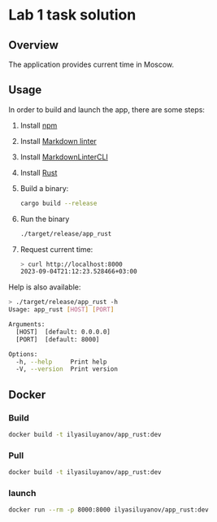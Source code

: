 # Lab 1 task solution

## Overview

The application provides current time in Moscow.

## Usage

In order to build and launch the app, there are some steps:

1. Install [npm](https://docs.npmjs.com/downloading-and-installing-node-js-and-npm)
1. Install [Markdown linter](https://github.com/DavidAnson/markdownlint)

1. Install [MarkdownLinterCLI](https://github.com/igorshubovych/markdownlint-cli)

1. Install [Rust](https://www.rust-lang.org/tools/install)

1. Build a binary:

   ```bash
   cargo build --release
   ```

1. Run the binary

    ```bash
    ./target/release/app_rust
    ```

1. Request current time:

    ```bash
    > curl http://localhost:8000
    2023-09-04T21:12:23.528466+03:00
    ```

Help is also available:

```bash
> ./target/release/app_rust -h
Usage: app_rust [HOST] [PORT]

Arguments:
  [HOST]  [default: 0.0.0.0]
  [PORT]  [default: 8000]

Options:
  -h, --help     Print help
  -V, --version  Print version
```

## Docker

### Build

```bash
docker build -t ilyasiluyanov/app_rust:dev 
```

### Pull

```bash
docker build -t ilyasiluyanov/app_rust:dev 
```

### launch

```bash
docker run --rm -p 8000:8000 ilyasiluyanov/app_rust:dev
```
